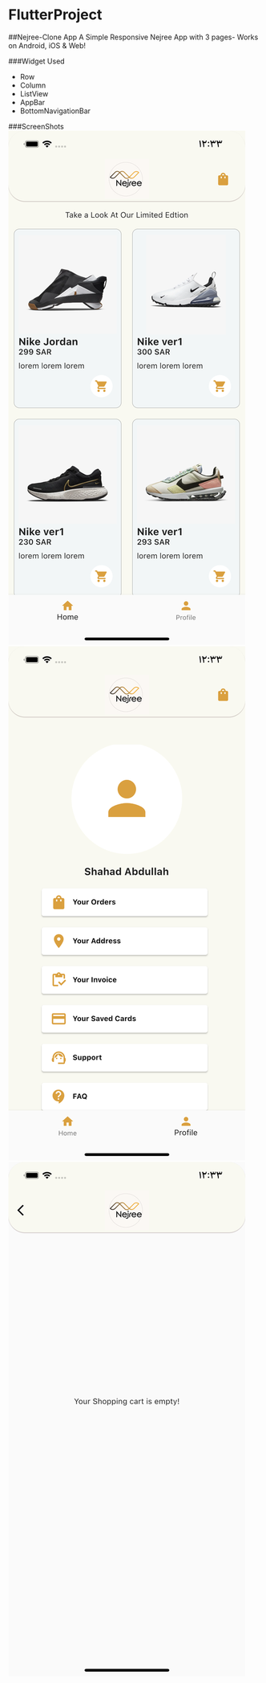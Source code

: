 # FlutterProject
##Nejree-Clone App
A Simple Responsive Nejree App with 3 pages- Works on Android, iOS & Web!

###Widget Used
- Row 
- Column
- ListView
- AppBar
- BottomNavigationBar

###ScreenShots
![HomePage](images/HomePage.png)
![HomePage](images/Profile.png)
![HomePage](images/ShoppingCart.png)